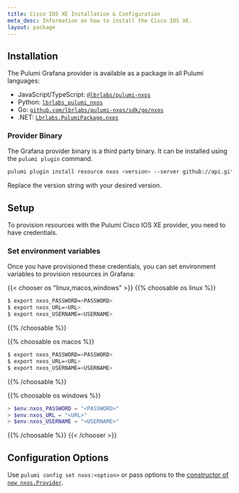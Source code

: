 ```yaml
---
title: Cisco IOS XE Installation & Configuration
meta_desc: Information on how to install the Cisco IOS XE.
layout: package
---
```


## Installation

The Pulumi Grafana provider is available as a package in all Pulumi languages:

* JavaScript/TypeScript: [`@lbrlabs/pulumi-nxos`](https://www.npmjs.com/package/@lbrlabs/pulumi-nxos)
* Python: [`lbrlabs_pulumi_nxos`](https://pypi.org/project/lbrlabs-pulumi-nxos/)
* Go: [`github.com/lbrlabs/pulumi-nxos/sdk/go/nxos`](https://pkg.go.dev/github.com/lbrlabs/pulumi-nxos/sdk)
* .NET: [`Lbrlabs.PulumiPackage.nxos`](https://www.nuget.org/packages/Lbrlabs.PulumiPackage.nxos)

### Provider Binary

The Grafana provider binary is a third party binary. It can be installed using the `pulumi plugin` command.

```bash
pulumi plugin install resource nxos <version> --server github://api.github.com/lbrlabs
```

Replace the version string with your desired version.

## Setup

To provision resources with the Pulumi Cisco IOS XE provider, you need to have credentials. 

### Set environment variables

Once you have provisioned these credentials, you can set environment variables to provision resources in Grafana:

{{< chooser os "linux,macos,windows" >}}
{{% choosable os linux %}}

```bash
$ export nxos_PASSWORD=<PASSWORD>
$ export nxos_URL=<URL>
$ export nxos_USERNAME=<USERNAME>
```

{{% /choosable %}}

{{% choosable os macos %}}

```bash
$ export nxos_PASSWORD=<PASSWORD>
$ export nxos_URL=<URL>
$ export nxos_USERNAME=<USERNAME>
```

{{% /choosable %}}

{{% choosable os windows %}}

```powershell
> $env:nxos_PASSWORD = "<PASSWORD>"
> $env:nxos_URL = "<URL>"
> $env:nxos_USERNAME = "<USERNAME>"
```

{{% /choosable %}}
{{< /chooser >}}

## Configuration Options

Use `pulumi config set nxos:<option>` or pass options to the [constructor of `new nxos.Provider`](/registry/packages/nxos/api-docs/provider).
